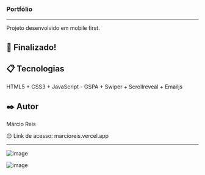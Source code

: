 ### Portfólio 

---

Projeto desenvolvido em mobile first.

## 🚀 Finalizado!

## 📋 Tecnologias
HTML5 + CSS3 + JavaScript - GSPA + Swiper + Scrollreveal + Emailjs

## ✒️ Autor
Márcio Reis

😊 Link de acesso: marcioreis.vercel.app

---
![image](https://github.com/dev-marcioreis/portfolio-marcio/assets/122680054/a44265b6-b970-4e4b-85f3-bd13a79430cc)

![image](https://github.com/dev-marcioreis/portfolio-marcio/assets/122680054/714109a3-afc9-4277-88d7-a4e445e5089d)






